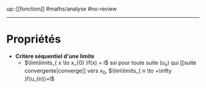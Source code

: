 up::[[fonction]]
#maths/analyse #no-review 

----

# Propriétés
 - **Critère séquentiel d'une limite**
     - $\lim\limits_{ x \to x_{0} }f(x) = l$ ssi pour toute suite $(u_{n})$ qui [[suite convergente|converge]] vers $x_{0}$, $\lim\limits_{ n \to +\infty }f(u_{n})=l$

